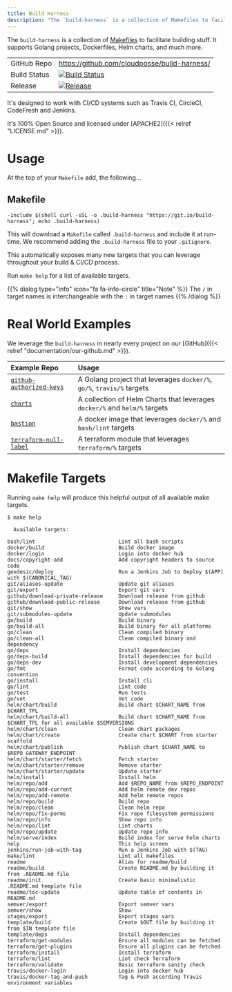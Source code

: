 ```yaml
---
title: Build Harness
description: "The `build-harness` is a collection of Makefiles to facilitate building stuff. It supports Helm, Docker, Kubernetes, Helm Charts, and much more. We use it as part of our CI/CD pipelines."
---
```


The `build-harness` is a collection of [Makefiles](/tools/make) to facilitate building stuff. It supports Golang projects, Dockerfiles, Helm charts, and much more.

|              |                                                                                                                                        |
|:-------------|:---------------------------------------------------------------------------------------------------------------------------------------|
| GitHub Repo  | <https://github.com/cloudposse/build-harness/>                                                                                         |
| Build Status | [![Build Status](https://travis-ci.org/cloudposse/build-harness.svg)](https://travis-ci.org/cloudposse/build-harness)                  |
| Release      | [![Release](https://img.shields.io/github/release/cloudposse/build-harness.svg)](https://github.com/cloudposse/build-harness/releases) |

It's designed to work with CI/CD systems such as Travis CI, CircleCI, CodeFresh and Jenkins.

It's 100% Open Source and licensed under [APACHE2]({{< relref "LICENSE.md" >}}).

# Usage

At the top of your `Makefile` add, the following...

## Makefile

```shell
-include $(shell curl -sSL -o .build-harness "https://git.io/build-harness"; echo .build-harness)
```

This will download a `Makefile` called `.build-harness` and include it at run-time. We recommend adding the `.build-harness` file to your `.gitignore`.

This automatically exposes many new targets that you can leverage throughout your build & CI/CD process.

Run `make help` for a list of available targets.

{{% dialog type="info" icon="fa fa-info-circle" title="Note" %}}
The `/` in target names is interchangeable with the `:` in target names
{{% /dialog %}}

# Real World Examples

We leverage the `build-harness` in nearly every project on our [GitHub]({{< relref "documentation/our-github.md" >}}).

| Example Repo                                                                      | Usage                                                                      |
|:----------------------------------------------------------------------------------|:---------------------------------------------------------------------------|
| [`github-authorized-keys`](https://github.com/cloudposse/github-authorized-keys/) | A Golang project that leverages `docker/%`, `go/%`, `travis/%` targets     |
| [`charts`](https://github.com/cloudposse/charts/)                                 | A collection of Helm Charts that leverages `docker/%` and `helm/%` targets |
| [`bastion`](https://github.com/cloudposse/bastion/)                               | A docker image that leverages `docker/%` and `bash/lint` targets           |
| [`terraform-null-label`](https://github.com/cloudposse/terraform-null-label/)     | A terraform module that leverages `terraform/%` targets                    |

# Makefile Targets

Running `make help` will produce this helpful output of all available make targets.

```shell
$ make help

  Available targets:

bash/lint                           Lint all bash scripts
docker/build                        Build docker image
docker/login                        Login into docker hub
docs/copyright-add                  Add copyright headers to source code
geodesic/deploy                     Run a Jenkins Job to Deploy $(APP) with $(CANONICAL_TAG)
git/aliases-update                  Update git aliases
git/export                          Export git vars
github/download-private-release     Download release from github
github/download-public-release      Download release from github
git/show                            Show vars
git/submodules-update               Update submodules
go/build                            Build binary
go/build-all                        Build binary for all platforms
go/clean                            Clean compiled binary
go/clean-all                        Clean compiled binary and dependency
go/deps                             Install dependencies
go/deps-build                       Install dependencies for build
go/deps-dev                         Install development dependencies
go/fmt                              Format code according to Golang convention
go/install                          Install cli
go/lint                             Lint code
go/test                             Run tests
go/vet                              Vet code
helm/chart/build                    Build chart $CHART_NAME from $CHART_TPL
helm/chart/build-all                Build chart $CHART_NAME from $CHART_TPL for all available $SEMVERSIONS
helm/chart/clean                    Clean chart packages
helm/chart/create                   Create chart $CHART from starter scaffold
helm/chart/publish                  Publish chart $CHART_NAME to $REPO_GATEWAY_ENDPOINT
helm/chart/starter/fetch            Fetch starter
helm/chart/starter/remove           Remove starter
helm/chart/starter/update           Update starter
helm/install                        Install helm
helm/repo/add                       Add $REPO_NAME from $REPO_ENDPOINT
helm/repo/add-current               Add helm remote dev repos
helm/repo/add-remote                Add helm remote repos
helm/repo/build                     Build repo
helm/repo/clean                     Clean helm repo
helm/repo/fix-perms                 Fix repo filesystem permissions
helm/repo/info                      Show repo info
helm/repo/lint                      Lint charts
helm/repo/update                    Update repo info
helm/serve/index                    Build index for serve helm charts
help                                This help screen
jenkins/run-job-with-tag            Run a Jenkins Job with $(TAG)
make/lint                           Lint all makefiles
readme                              Alias for readme/build
readme/build                        Create README.md by building it from .README.md file
readme/init                         Create basic minimalistic .README.md template file
readme/toc-update                   Update table of contents in README.md
semver/export                       Export semver vars
semver/show                         Show
stages/export                       Export stages vars
template/build                      Create $OUT file by building it from $IN template file
template/deps                       Install dependencies
terraform/get-modules               Ensure all modules can be fetched
terraform/get-plugins               Ensure all plugins can be fetched
terraform/install                   Install terraform
terraform/lint                      Lint check Terraform
terraform/validate                  Basic terraform sanity check
travis/docker-login                 Login into docker hub
travis/docker-tag-and-push          Tag & Push according Travis environment variables
```
